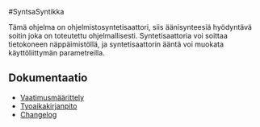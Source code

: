 #SyntsaSyntikka

Tämä ohjelma on ohjelmistosyntetisaattori, siis äänisynteesiä hyödyntävä soitin joka on toteutettu ohjelmallisesti. Syntetisaattoria voi soittaa tietokoneen näppäimistöllä, ja syntetisaattorin ääntä voi muokata käyttöliittymän parametreilla. 

## Dokumentaatio
- [Vaatimusmäärittely](https://github.com/rudolf-heiskanen/rudolf-ohjelmistotekniikka/blob/main/harjoitustyo/dokumentaatio/vaatimusmaarittely.md)
- [Tyoaikakirjanpito](https://github.com/rudolf-heiskanen/rudolf-ohjelmistotekniikka/blob/main/harjoitustyo/dokumentaatio/vaatimusmaarittely.md)
- [Changelog]()
